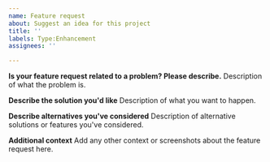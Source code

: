```yaml
---
name: Feature request
about: Suggest an idea for this project
title: ''
labels: Type:Enhancement
assignees: ''

---
```


**Is your feature request related to a problem? Please describe.**
Description of what the problem is.

**Describe the solution you'd like**
Description of what you want to happen.

**Describe alternatives you've considered**
Description of alternative solutions or features you've considered.

**Additional context**
Add any other context or screenshots about the feature request here.
